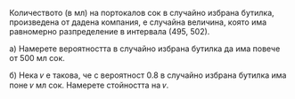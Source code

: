 Количеството (в мл) на портокалов сок в случайно избрана бутилка, произведена от дадена компания, е случайна величина, която има равномерно разпределение в
интервала (495, 502).

а) Намерете вероятността в случайно избрана бутилка да има повече от 500 мл сок.

б) Нека 𝑣 e такова, че с вероятност 0.8 в случайно избрана бутилка има поне 𝑣 мл сок.
Намерете стойността на 𝑣.
